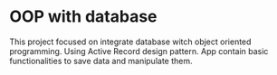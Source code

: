 # OOP with database

This project focused on integrate database witch object oriented programming. Using Active Record design pattern. App contain basic functionalities to save data and manipulate them.
